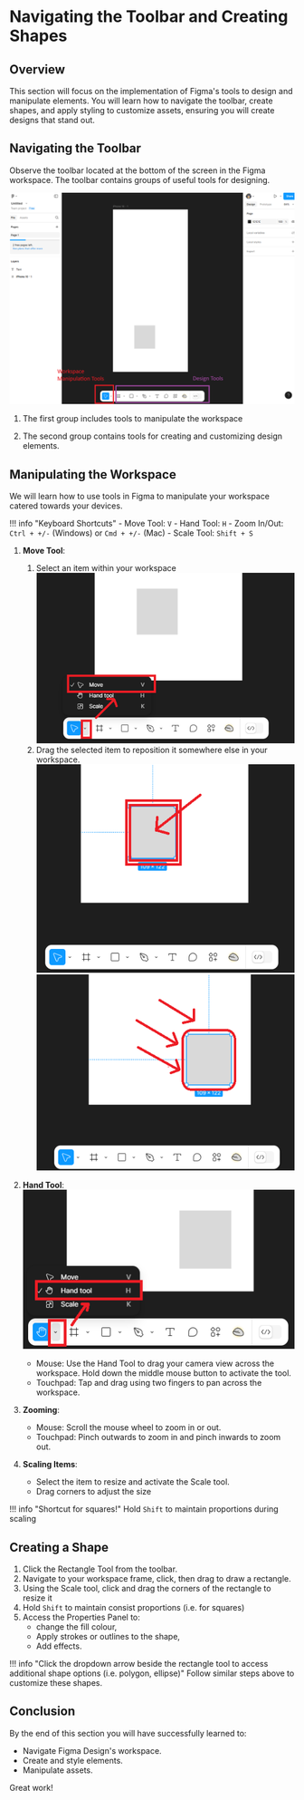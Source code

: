 # Navigating the Toolbar and Creating Shapes

## Overview
This section will focus on the implementation of Figma's tools to design and manipulate elements. You will learn how to navigate the toolbar, create shapes, and apply styling to customize assets, ensuring you will create designs that stand out.

## Navigating the Toolbar
Observe the toolbar located at the bottom of the screen in the Figma workspace. The toolbar contains groups of useful tools for designing.

![Groups in toolbar](./images/toolbar.png)

1. The first group includes tools to manipulate the workspace

2. The second group contains tools for creating and customizing design elements.


## Manipulating the Workspace
We will learn how to use tools in Figma to manipulate your workspace catered towards your devices. 

!!! info "Keyboard Shortcuts"
    - Move Tool: `V`
    - Hand Tool: `H`
    - Zoom In/Out: `Ctrl + +/-` (Windows) or  `Cmd + +/-` (Mac)
    - Scale Tool: `Shift + S`

1. **Move Tool**:
    1. Select an item within your workspace
    ![Move tool on toolbar](./images/movetool.png)
    2. Drag the selected item to reposition it somewhere else in your workspace.
    ![click item to move](./images/clickmove.png)
    ![Drag item to move](./images/dragmove.png)

2. **Hand Tool**:
![Hand tool](./images/handtool.png)
    - Mouse: Use the Hand Tool to drag your camera view across the workspace. Hold down the middle mouse button to activate the tool.
    - Touchpad: Tap and drag using two fingers to pan across the workspace.

3. **Zooming**:
    - Mouse: Scroll the mouse wheel to zoom in or out.
    - Touchpad: Pinch outwards to zoom in and pinch inwards to zoom out. 

4. **Scaling Items**:
    - Select the item to resize and activate the Scale tool. 
    - Drag corners to adjust the size

!!! info "Shortcut for squares!"
    Hold `Shift` to maintain proportions during scaling

## Creating a Shape
1. Click the Rectangle Tool from the toolbar.
2. Navigate to your workspace frame, click, then drag to draw a rectangle.
3. Using the Scale tool, click and drag the corners of the rectangle to resize it
4. Hold `Shift` to maintain consist proportions (i.e. for squares)
5. Access the Properties Panel to:
    - change the fill colour,
    - Apply strokes or outlines to the shape,
    - Add effects.
    
!!! info "Click the dropdown arrow beside the rectangle tool to access additional shape options (i.e. polygon, ellipse)"
    Follow similar steps above to customize these shapes.

## Conclusion
By the end of this section you will have successfully learned to:
- Navigate Figma Design's workspace.
- Create and style elements.
- Manipulate assets.

Great work!


